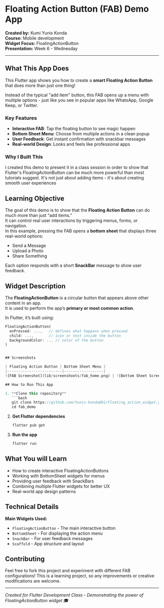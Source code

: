 # Floating Action Button (FAB) Demo App  

**Created by:** Kumi Yunis Konda  
**Course:** Mobile development  
**Widget Focus:** FloatingActionButton  
**Presentation:** Week 6 - Wednesday  

---

## What This App Does

This Flutter app shows you how to create a **smart Floating Action Button** that does more than just one thing! 

Instead of the typical "add item" button, this FAB opens up a menu with multiple options - just like you see in popular apps like WhatsApp, Google Keep, or Twitter.

### Key Features
- **Interactive FAB**: Tap the floating button to see magic happen
- **Bottom Sheet Menu**: Choose from multiple actions in a clean popup
- **User Feedback**: Get instant confirmation with snackbar messages
- **Real-world Design**: Looks and feels like professional apps

### Why I Built This
I created this demo to present it in a class session in order to show that Flutter's FloatingActionButton can be much more powerful than most tutorials suggest. It's not just about adding items - it's about creating smooth user experiences


## Learning Objective
The goal of this demo is to show that the **Floating Action Button** can do much more than just “add items.”  
It can control real user interactions by triggering menus, forms, or navigation.  
In this example, pressing the FAB opens a **bottom sheet** that displays three real-world options:
- Send a Message  
- Upload a Photo  
- Share Something  

Each option responds with a short **SnackBar** message to show user feedback.


## Widget Description
The **FloatingActionButton** is a circular button that appears above other content in an app.  
It is used to perform the app’s **primary or most common action**.  

In Flutter, it’s built using:
```dart
FloatingActionButton(
  onPressed: ...,   // defines what happens when pressed
  child: ...,       // icon or text inside the button
  backgroundColor: ... // color of the button
)


## Screenshots

| Floating Action Button | Bottom Sheet Menu |
|-------------------------|------------------|
![FAB Screenshot](lib/screenshoots/fab_home.png) | ![Bottom Sheet Screenshot](lib/screenshoots/fab_bottom_sheet.png) 

## How to Run This App

1. **Clone this repository**
   ```bash
   git clone https://github.com/Yunis-konda001/Floating_action_widget.git
   cd fab_demo
   ```

2. **Get Flutter dependencies**
   ```bash
   flutter pub get
   ```

3. **Run the app**
   ```bash
   flutter run
   ```

## What You will Learn

- How to create interactive FloatingActionButtons
- Working with BottomSheet widgets for menus
- Providing user feedback with SnackBars
- Combining multiple Flutter widgets for better UX
- Real-world app design patterns

## Technical Details

**Main Widgets Used:**
- `FloatingActionButton` - The main interactive button
- `BottomSheet` - For displaying the action menu
- `SnackBar` - For user feedback messages
- `Scaffold` - App structure and layout

## Contributing

Feel free to fork this project and experiment with different FAB configurations! This is a learning project, so any improvements or creative modifications are welcome.

---

*Created for Flutter Development Class - Demonstrating the power of FloatingActionButton widget* 🎓